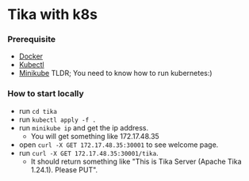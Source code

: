 # Tika with k8s

### Prerequisite
* [Docker](https://www.docker.com/)
* [Kubectl](https://kubernetes.io/docs/tasks/tools/install-kubectl/)
* [Minikube](https://kubernetes.io/docs/tasks/tools/install-minikube/)
TLDR; You need to know how to run kubernetes:)

### How to start locally
* run `cd tika`
* run `kubectl apply -f .`
* run `minikube ip` and get the ip address. 
  * You will get something like 172.17.48.35
* open `curl -X GET 172.17.48.35:30001` to see welcome page. 
* run `curl -X GET 172.17.48.35:30001/tika`. 
  * It should return something like "This is Tika Server (Apache Tika 1.24.1). Please PUT".